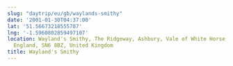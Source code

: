```yaml
---
slug: "daytrip/eu/gb/waylands-smithy"
date: '2001-01-30T04:37:00'
lat: '51.56673218555707'
lng: '-1.5960802859497107'
location: Wayland's Smithy, The Ridgeway, Ashbury, Vale of White Horse, Oxfordshire,
  England, SN6 8BZ, United Kingdom
title: Wayland's Smithy
---
```



